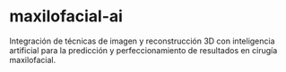 # maxilofacial-ai
Integración de técnicas de imagen y reconstrucción 3D con inteligencia artificial para la predicción y perfeccionamiento de resultados en cirugía maxilofacial.
